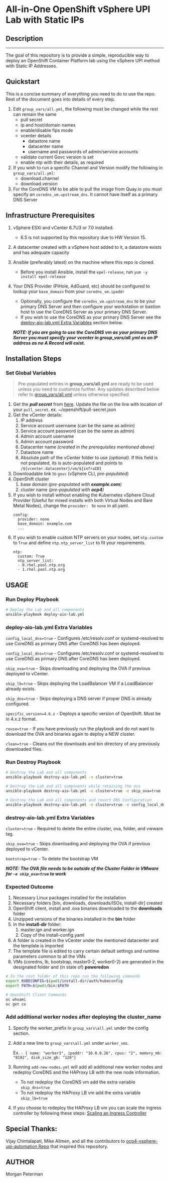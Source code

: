 All-in-One OpenShift vSphere UPI Lab with Static IPs
===========================================

## Description
------------

The goal of this repository is to provide a simple, reproducible way to deploy an OpenShift Container Platform lab using the vSphere UPI method with Static IP Addresses.

## Quickstart
This is a concise summary of everything you need to do to use the repo. Rest of the document goes into details of every step.
1. Edit `group_vars/all.yml`, the following must be changed while the rest can remain the same
   * pull secret
   * ip and host/domain names
   * enable/disable fips mode
   * vcenter details
     * datastore name
     * datacenter name
     * username and passwords of admin/service accounts
   * validate current Govc version is set
   * enable ntp with their details, as required
2. If you wish to run a specific Channel and Version modify the following in `group_vars/all.yml`:
   * download.channel
   * download.version
3. For the CoreDNS VM to be able to pull the image from Quay.io you must specify an `coredns_vm.upstream_dns`. It cannot have itself as a primary DNS Server

## Infrastructure Prerequisites

1. vSphere ESXi and vCenter 6.7U3 or 7.0 installed.
   * 6.5 is not supported by this repository due to HW Version 15.
2. A datacenter created with a vSphere host added to it, a datastore exists and has adequate capacity
3. Ansible (preferably latest) on the machine where this repo is cloned.
   * Before you install Ansible, install the `epel-release`, run `yum -y install epel-release`
4. Your DNS Provider (PiHole, AdGuard, etc) should be configured to lookup your `base_domain` from your `coredns_vm.ipaddr`
   * Optionally, you configure the `coredns_vm.upstream_dns` to be your primary DNS Server and then configure your workstation or bastion host to use the CoreDNS Server as your primary DNS Server.
   * If you wish to use the CoreDNS as your primary DNS Server see the [deploy-aio-lab.yml Extra Variables](https://github.com/cptmorgan-rh/ocp4-aio-vsphere-upi-lab#deploy-aio-labyml-extra-variables) section below.

   ***NOTE: If you are going to use the CoreDNS vm as your primary DNS Server you must specify your vcenter in group_vars/all.yml as an IP address as no A Record will exist.***

 ## Installation Steps

 ### Set Global Variables
 > Pre-populated entries in **group_vars/all.yml** are ready to be used unless you need to customize further. Any updates described below refer to [group_vars/all.yml](group_vars/all.yml) unless otherwise specified.
 1. Get the ***pull secret*** from [here](https://cloud.redhat.com/OpenShift/install/vsphere/user-provisioned). Update the file on the line with location of your `pull_secret`. ex. ~/openshift/pull-secret.json  
 2. Get the vCenter details:
    1. IP address
    2. Service account username (can be the same as admin)
    3. Service account password (can be the same as admin)
    4. Admin account username
    5. Admin account password
    6. Datacenter name *(created in the prerequisites mentioned above)*
    7. Datastore name
    8. Absolute path of the vCenter folder to use *(optional)*. If this field is not populated, its is auto-populated and points to `/${vcenter.datacenter}/vm/${infraID}`
 3. Downloadable link to `govc` (vSphere CLI, *pre-populated*)
 4. OpenShift cluster
    1. base domain *(pre-populated with **example.com**)*
    2. cluster name *(pre-populated with **ocp4**)*
 5. If you wish to install without enabling the Kubernetes vSphere Cloud Provider (Useful for mixed installs with both Virtual Nodes and Bare Metal Nodes), change the `provider: ` to `none` in all.yaml.
    ```
    config:
      provider: none
      base_domain: example.com
      ...
    ```
 6. If you wish to enable custom NTP servers on your nodes, set `ntp.custom` to `True` and define `ntp.ntp_server_list` to fit your requirements.
    ```
    ntp:
      custom: True
      ntp_server_list:
      - 0.rhel.pool.ntp.org
      - 1.rhel.pool.ntp.org
    ```

USAGE
------------

### Run Deploy Playbook
```sh
# Deploy the Lab and all components
ansible-playbook deploy-aio-lab.yml
```
### deploy-aio-lab.yml Extra Variables

`config_local_dns=true` - Configures /etc/resolv.conf or systemd-resolved to use CoreDNS as primary DNS after CoreDNS has been deployed.

`config_local_dns=true` - Configures /etc/resolv.conf or systemd-resolved to use CoreDNS as primary DNS after CoreDNS has been deployed.

`skip_ova=true` - Skips downloading and deploying the OVA if previous deployed to vCenter.

`skip_lb=true` - Skips deploying the LoadBalancer VM if a LoadBalancer already exists.

`skip_dns=true` - Skips deploying a DNS server if proper DNS is already configured.

`specific_version=4.6.z` - Deploys a specific version of OpenShift. Must be in 4.x.z format.

`reuse=true` - If you have previously run the playbook and do not want to download the OVA and binaries again to deploy a NEW cluster.

`clean=true` - Cleans out the downloads and bin directory of any previously downloaded files.

### Run Destroy Playbook
```sh
# Destroy the Lab and all components
ansible-playbook destroy-aio-lab.yml -e cluster=true

# Destroy the Lab and all components while retaining the ova
ansible-playbook destroy-aio-lab.yml -e cluster=true -e skip_ova=true

# Destroy the Lab and all components and revert DNS Configuration
ansible-playbook destroy-aio-lab.yml -e cluster=true -e config_local_dns=true
```
### destroy-aio-lab.yml Extra Variables

`cluster=true` - Required to delete the entire cluster, ova, folder, and vwware tag.

`skip_ova=true` - Skips downloading and deploying the OVA if previous deployed to vCenter.

`bootstrap=true` - To delete the bootstrap VM

***NOTE: The OVA file needs to be outside of the Cluster Folder in VMware for `-e skip_ova=true` to work***


### Expected Outcome

1. Necessary Linux packages installed for the installation
3. Necessary folders [bin, downloads, downloads/ISOs, install-dir] created
4. OpenShift client, install and .ova binaries downloaded to the **downloads** folder
5. Unzipped versions of the binaries installed in the **bin** folder
6. In the **install-dir** folder:
   1. master.ign and worker.ign
   2. Copy of the install-config.yaml
7. A folder is created in the vCenter under the mentioned datacenter and the template is imported
8. The template file is edited to carry certain default settings and runtime parameters common to all the VMs
9. VMs (coredns, lb, bootstrap, master0-2, worker0-2) are generated in the designated folder and (in state of) **poweredon**

```sh
# In the root folder of this repo run the following commands
export KUBECONFIG=$(pwd)/install-dir/auth/kubeconfig
export PATH=$(pwd)/bin:$PATH

# OpenShift Client Commands
oc whoami
oc get co
```

### Add additional worker nodes after deploying the cluster_name

1. Specify the worker_prefix in `group_vars\all.yml` under the config section.
2. Add a new line to `group_vars\all.yml` under `worker_vms`.

   Ex. `- { name: "worker3", ipaddr: "10.0.0.26", cpus: "2", memory_mb: "8192", disk_size_gb: "120"}`
3. Running `add-new-nodes.yml` will add all additional new worker nodes and redeploy CoreDNS and the HAProxy LB with the new node information.
   * To not redeploy the CoreDNS vm add the extra variable `skip_dns=true`
   * To not redeploy the HAProxy LB vm add the extra variable `skip_lb=true`
4. If you choose to redeploy the HAProxy LB vm you can scale the ingress controller by following these steps: [Scaling an Ingress Controller
](https://docs.openshift.com/container-platform/4.6/networking/ingress-operator.html#nw-ingress-controller-configuration_configuring-ingress)

## Special Thanks:

Vijay Chintalapati, Mike Allmen, and all the contributors to [ocp4-vsphere-upi-automation Repo](https://github.com/RedHatOfficial/ocp4-vsphere-upi-automation) that inspired this repository.

AUTHOR
------
Morgan Peterman
